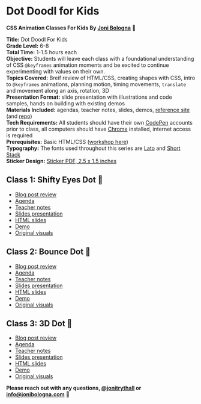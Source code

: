 # Dot Doodl for Kids
**CSS Animation Classes For Kids By [Joni Bologna](http://jonibologna.com/)** 🐷

**Title:** Dot Doodl For Kids<br>
**Grade Level:** 6-8<br>
**Total Time:** 1-1.5 hours each<br>
**Objective:** Students will leave each class with a foundational understanding of CSS `@keyframes` animation moments and be excited to continue experimenting with values on their own.<br> 
**Topics Covered:** Breif review of HTML/CSS, creating shapes with CSS, intro to `@keyframes` animations, planning motion, timing movements, `translate` and movement along an axis, rotation, 3D<br>
**Presentation Format:** slide presentation with illustrations and code samples, hands on building with existing demos<br>
**Materials Included:** agendas, teacher notes, slides, demos, [reference site](http://www.dotdoodl.com/) (and [repo](https://github.com/jonitrythall/dotdoodl))<br> 
**Tech Requirements:** All students should have their own [CodePen](http://codepen.io/) accounts prior to class, all computers should have [Chrome](https://www.google.com/chrome/) installed, internet access is required<br>
**Prerequisites:** Basic HTML/CSS ([workshop here](https://github.com/jonitrythall/tutstownworkshop))<br>
**Typography:** The fonts used throughout this series are [Lato](https://fonts.google.com/specimen/Lato) and [Short Stack](https://fonts.google.com/specimen/Short+Stack)<br>
**Sticker Design:** [Sticker PDF, 2.5 x 1.5 inches](https://github.com/jonitrythall/dotdoodl-kid-classes/blob/master/doodl-stickers.pdf)

## Class 1: Shifty Eyes Dot 🔵

* [Blog post review](http://jonibologna.com/css-animation-classes-for-kids-class-1/)
* [Agenda](https://docs.google.com/document/d/1rv8SkQwUP-PGetV-ByROscOrxmsI6re2dkUQq3-cZl4/edit?usp=sharing)
* [Teacher notes](https://docs.google.com/document/d/1q3igOFoHnfXRRegRSzs1qnfhNhNAqFegTqsQqBSZfMA/edit?usp=sharing)
* [Slides presentation](http://slides.com/jonibologna/intro-to-css-animation-1-kids#/)
* [HTML slides](https://github.com/jonitrythall/dotdoodl-kid-classes/blob/master/class-one-slides.html)
* [Demo](http://codepen.io/jonitrythall/pen/GrWPoX/)
* [Original visuals](https://github.com/jonitrythall/dotdoodl-kid-classes/tree/master/class1-original-visuals)

## Class 2: Bounce Dot 🔵
* [Blog post review](http://jonibologna.com/css-animation-classes-for-kids-class-2/)
* [Agenda](https://docs.google.com/document/d/1MnEX15ES3zzLKcoE4lXyH_ut_bCCIyjVe8dwIOlp_yc/edit)
* [Teacher notes](https://docs.google.com/document/d/180tCBkWLGJw-M-oEj5G1MYPcWUlvnrTwniKlntMJkQc/edit)
* [Slides presentation](http://slides.com/jonibologna/intro-to-css-animation-2-kids#/)
* [HTML slides](https://github.com/jonitrythall/dotdoodl-kid-classes/blob/master/class-two-slides.html)
* [Demo](http://codepen.io/jonitrythall/pen/xggROe)
* [Original visuals](https://github.com/jonitrythall/dotdoodl-kid-classes/tree/master/class2-original-visuals)

## Class 3: 3D Dot 🔵
* [Blog post review]()
* [Agenda](https://docs.google.com/document/d/10pkbVW9Pqqi1eSTuB8460zTuvvVOT9uscNj5BWts6x0/edit?usp=sharing)
* [Teacher notes](https://docs.google.com/document/d/1PiP8rgLI8XUtveCblmnX5-NIFTuJOrWbOEeqteEkg7Y/edit?usp=sharing)
* [Slides presentation](http://slides.com/jonibologna/intro-to-css-animation-3#/)
* [HTML slides]()
* [Demo](http://codepen.io/jonitrythall/pen/dWeoBB)
* [Original visuals](https://github.com/jonitrythall/dotdoodl-kid-classes/tree/master/class3-original-visuals)


**Please reach out with any questions, [@jonitrythall](https://twitter.com/JoniTrythall) or info@jonibologna.com** 👋

